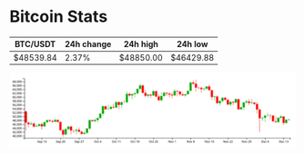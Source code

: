 # Bitcoin Stats

BTC/USDT|24h change|24h high|24h low|
|---|---|---|---|
|$48539.84|2.37%|$48850.00|$46429.88|

<img src="./chart.svg">
